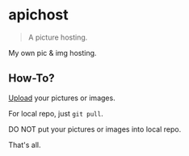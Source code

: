 # apichost

> A picture hosting.

My own pic & img hosting.


## How-To?

[Upload](https://picx.xpoet.cn/#/upload) your pictures or images.

For local repo, just `git pull`. 

DO NOT put your pictures or images into local repo.

That's all.
